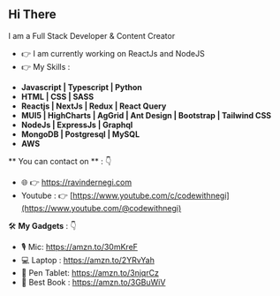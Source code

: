 ## Hi There

I am a Full Stack Developer & Content Creator

- :point_right: I am currently working on ReactJs and NodeJS
- :point_right: My Skills :
* **Javascript | Typescript | Python**
* **HTML | CSS | SASS**
* **Reactjs | NextJs | Redux | React Query**
* **MUI5 | HighCharts | AgGrid | Ant Design | Bootstrap | Tailwind CSS**
* **NodeJs | ExpressJs | Graphql**
* **MongoDB | Postgresql | MySQL**
* **AWS**


** You can contact on ** : 👇
* :globe_with_meridians: 👉 https://ravindernegi.com 
* Youtube : 👉 [https://www.youtube.com/c/codewithnegi](https://www.youtube.com/@codewithnegi)

🛠️ **My Gadgets** : 👇
* 🎙️ Mic: https://amzn.to/30mKreF
* 💻 Laptop : https://amzn.to/2YRvYah
* 📝 Pen Tablet: https://amzn.to/3njqrCz
* 📗 Best Book : https://amzn.to/3GBuWiV


